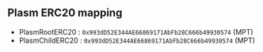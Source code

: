 ## Plasm ERC20 mapping

* PlasmRootERC20 : `0x993dD52E344AE66869171AbFb28C666b49930574` (MPT)
* PlasmChildERC20 : `0x993dD52E344AE66869171AbFb28C666b49930574` (MPT)
